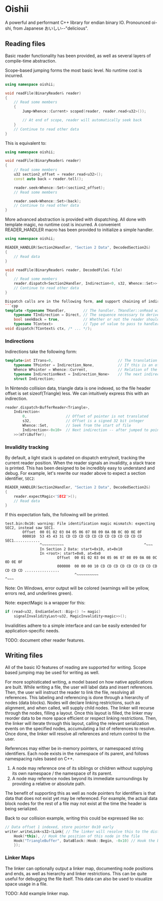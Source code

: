 # Oishii

A powerful and performant C++ library for endian binary IO.
Pronounced oi-shi, from Japanese おいしい--"delicious".

## Reading files

Basic reader functionality has been provided, as well as several layers of compile-time abstraction.

Scope-based jumping forms the most basic level. No runtime cost is incurred.

```cpp
using namespace oishii;

void readFile(BinaryReader& reader)
{
	// Read some members
	{
		Jump<Whence::Current> scoped(reader, reader.read<u32>());

		// At end of scope, reader will automatically seek back
	}
	// Continue to read other data
}
```

This is equivalent to:

```cpp
using namespace oishii;

void readFile(BinaryReader& reader)
{
	// Read some members
	u32 section2_offset = reader.read<u32>();
	const auto back = reader.tell();

	reader.seek<Whence::Set>(section2_offset);
	// Read some members

	reader.seek<Whence::Set>(back);
	// Continue to read other data
}
```

More advanced abstraction is provided with dispatching. All done with template magic, no runtime cost is incurred.
A convenient READER_HANDLER macro has been provided to initialize a simple handler.

```cpp
using namespace oishii;

READER_HANDLER(Section2Handler, "Section 2 Data", DecodedSection2&)
{
	// Read data
}

void readFile(BinaryReader& reader, DecodedFile& file)
{
	// Read some members
	reader.dispatch<Section2Handler, Indirection<0, s32, Whence::Set>>(file.section2);
	// Continue to read other data
}

Dispatch calls are in the following form, and support chaining of indirection.
```cpp
template <typename THandler, 		// The handler. THandler::onRead will be called, passing the context.
	typename TIndirection = Direct, // The sequence necessary to derive the value.
	bool seekBack = true, 			// Whether or not the reader should be restored to the end of the first indirection jump.
	typename TContext> 				// Type of value to pass to handler.
void dispatch(TContext& ctx, /* ... */);
```

### Indirections

Indirections take the following form:
```cpp
template<int ITrans=0, 								// The translation of the pointer at this level. For example, specifying 4 would advance four bytes.
	typename TPointer = Indirection_None, 			// If this is an offset/pointer, the type of that pointer.
	Whence WPointer = Whence::Current, 				// Relation of the pointer offset.
	typename IndirectionNext = Indirection_None> 	// The next indirection. Chaining is supported.
	struct Indirection;
```

In Nintendo collision data, triangle data is one indexed, so the file header offset is set sizeof(Triangle) less.
We can intuitively express this with an indirection.

```cpp
reader.dispatch<BufferReader<Triangle>,
	Indirection<
		0, 					// Offset of pointer is not translated
		s32, 				// Offset is a signed 32 bit integer
		Whence::Set, 		// Seek from the start of file
		Indirection<-0x10> 	// Next indirection -- after jumped to pointer, go back 16 bytes.
	>>(mTriBuffer);
```

### Invalidity tracking

By default, a light stack is updated on dispatch entry/exit, tracking the current reader position.
When the reader signals an invalidity, a stack trace is printed. This has been designed to be incredibly easy to understand and debug.
For example, let's rewrite our reader above to expect a section identifier, `SEC2`:
```cpp
READER_HANDLER(Section2Handler, "Section 2 Data", DecodedSection2&)
{
	reader.expectMagic<'SEC2'>();
	// Read data
}
```
If this expectation fails, the following will be printed.
```
test.bin:0x10: warning: File identification magic mismatch: expecting SEC2, instead saw SEC1.
        Offset  00 01 02 03 04 05 06 07 08 09 0A 0B 0C 0D 0E 0F
        000010  53 45 43 31 CD CD CD CD CD CD CD CD CD CD CD CD SEC1............
                ^~~~~~~~~~~                                     ^~~~
                In Section 2 Data: start=0x10, at=0x10
                In <root>: start=0x0, at=0x0
                        Offset  00 01 02 03 04 05 06 07 08 09 0A 0B 0C 0D 0E 0F
                        000000  00 00 00 10 CD CD CD CD CD CD CD CD CD CD CD CD ................
                                ^~~~~~~~~~~                                     ^~~~
```
Note: On Windows, error output will be colored (warnings will be yellow, errors red, and underlines green).

Note: expectMagic<magic> is a wrapper for this:
```cpp
if (read<u32, EndianSelect::Big>() != magic)
	signalInvalidityLast<u32, MagicInvalidity<magic>>();
```
Invalidities adhere to a simple interface and can be easily extended for application-specific needs.

TODO: document other reader features.


## Writing files
All of the basic IO features of reading are supported for writing. Scope based jumping may be used for writing as well.

For more sophisticated writing, a model based on how native applications are built. While writing a file, the user will label data and insert references. Then, the user will instruct the reader to link the file, resolving all references.
This labeling and referencing is done through a hierarchy of nodes (data blocks). Nodes will declare linking restrictions, such as alignment, and when called, will supply child nodes. The linker will recurse through the nodes, filling a layout. Once this layout is filled, the linker may reorder data to be more space efficient or respect linking restrictions. Then, the linker will iterate through this layout, calling the relevant serialization events on the specified nodes, accumulating a list of references to resolve. Once done, the linker will resolve all references and return control to the user.

References may either be in-memory pointers, or namespaced string identifiers. Each node exists in the namespace of its parent, and follows namespacing rules based on C++.
1) A node may reference one of its siblings or children without supplying its own namespace / the namespace of its parent.
2) A node may reference nodes beyond its immediate surroundings by providing a relative or absolute path.

The benefit of supporting this as well as node pointers for identifiers is that data that does not exist yet may be referenced. For example, the actual data block nodes for the rest of a file may not exist at the time the header is being serialized.

Back to our collision example, writing this could be expressed like so:
```cpp
// Data offset 1 indexed, store pointer 0x10 early
writer.writeLink<s32>(Link{ // The linker will resolve this to the distance between hooks
	Hook(*this), // Hook the position of this node in the file
	Hook("TriangleBuffer", DataBlock::Hook::Begin, -0x10) // Hook the beginning of the TriangleBuffer, minus our translation.
	});
```

### Linker Maps

The linker can optionally output a linker map, documenting node positions and ends, as well as hierarchy and linker restrictions. This can be quite useful for debugging the file itself.
This data can also be used to visualize space usage in a file.

TODO: Add example linker map.

